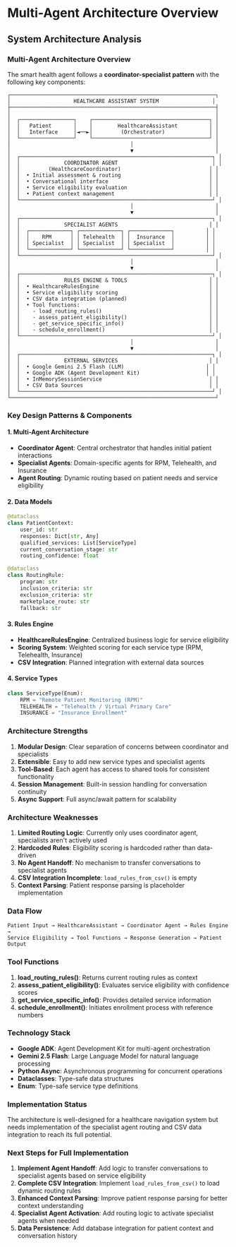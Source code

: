 # Multi-Agent Architecture Overview

## System Architecture Analysis

### **Multi-Agent Architecture Overview**

The smart health agent follows a **coordinator-specialist pattern** with the following key components:

```
┌─────────────────────────────────────────────────────────────────┐
│                    HEALTHCARE ASSISTANT SYSTEM                 │
├─────────────────────────────────────────────────────────────────┤
│                                                                 │
│  ┌─────────────────┐    ┌─────────────────────────────────────┐ │
│  │   Patient       │    │        HealthcareAssistant          │ │
│  │   Interface     │◄──►│         (Orchestrator)              │ │
│  └─────────────────┘    └─────────────────────────────────────┘ │
│                                      │                          │
│                                      ▼                          │
│  ┌─────────────────────────────────────────────────────────────┐ │
│  │              COORDINATOR AGENT                              │ │
│  │         (HealthcareCoordinator)                            │ │
│  │  • Initial assessment & routing                            │ │
│  │  • Conversational interface                                │ │
│  │  • Service eligibility evaluation                          │ │
│  │  • Patient context management                              │ │
│  └─────────────────────────────────────────────────────────────┘ │
│                                      │                          │
│                                      ▼                          │
│  ┌─────────────────────────────────────────────────────────────┐ │
│  │              SPECIALIST AGENTS                             │ │
│  │  ┌─────────────┐ ┌─────────────┐ ┌─────────────┐          │ │
│  │  │    RPM      │ │ Telehealth  │ │  Insurance  │          │ │
│  │  │ Specialist  │ │ Specialist  │ │ Specialist  │          │ │
│  │  └─────────────┘ └─────────────┘ └─────────────┘          │ │
│  └─────────────────────────────────────────────────────────────┘ │
│                                      │                          │
│                                      ▼                          │
│  ┌─────────────────────────────────────────────────────────────┐ │
│  │              RULES ENGINE & TOOLS                          │ │
│  │  • HealthcareRulesEngine                                   │ │
│  │  • Service eligibility scoring                             │ │
│  │  • CSV data integration (planned)                          │ │
│  │  • Tool functions:                                         │ │
│  │    - load_routing_rules()                                  │ │
│  │    - assess_patient_eligibility()                          │ │
│  │    - get_service_specific_info()                           │ │
│  │    - schedule_enrollment()                                 │ │
│  └─────────────────────────────────────────────────────────────┘ │
│                                      │                          │
│                                      ▼                          │
│  ┌─────────────────────────────────────────────────────────────┐ │
│  │              EXTERNAL SERVICES                             │ │
│  │  • Google Gemini 2.5 Flash (LLM)                          │ │
│  │  • Google ADK (Agent Development Kit)                     │ │
│  │  • InMemorySessionService                                  │ │
│  │  • CSV Data Sources                                        │ │
│  └─────────────────────────────────────────────────────────────┘ │
└─────────────────────────────────────────────────────────────────┘
```

### **Key Design Patterns & Components**

#### **1. Multi-Agent Architecture**
- **Coordinator Agent**: Central orchestrator that handles initial patient interactions
- **Specialist Agents**: Domain-specific agents for RPM, Telehealth, and Insurance
- **Agent Routing**: Dynamic routing based on patient needs and service eligibility

#### **2. Data Models**
```python
@dataclass
class PatientContext:
    user_id: str
    responses: Dict[str, Any]
    qualified_services: List[ServiceType]
    current_conversation_stage: str
    routing_confidence: float

@dataclass  
class RoutingRule:
    program: str
    inclusion_criteria: str
    exclusion_criteria: str
    marketplace_route: str
    fallback: str
```

#### **3. Rules Engine**
- **HealthcareRulesEngine**: Centralized business logic for service eligibility
- **Scoring System**: Weighted scoring for each service type (RPM, Telehealth, Insurance)
- **CSV Integration**: Planned integration with external data sources

#### **4. Service Types**
```python
class ServiceType(Enum):
    RPM = "Remote Patient Monitoring (RPM)"
    TELEHEALTH = "Telehealth / Virtual Primary Care" 
    INSURANCE = "Insurance Enrollment"
```

### **Architecture Strengths**

1. **Modular Design**: Clear separation of concerns between coordinator and specialists
2. **Extensible**: Easy to add new service types and specialist agents
3. **Tool-Based**: Each agent has access to shared tools for consistent functionality
4. **Session Management**: Built-in session handling for conversation continuity
5. **Async Support**: Full async/await pattern for scalability

### **Architecture Weaknesses**

1. **Limited Routing Logic**: Currently only uses coordinator agent, specialists aren't actively used
2. **Hardcoded Rules**: Eligibility scoring is hardcoded rather than data-driven
3. **No Agent Handoff**: No mechanism to transfer conversations to specialist agents
4. **CSV Integration Incomplete**: `load_rules_from_csv()` is empty
5. **Context Parsing**: Patient response parsing is placeholder implementation

### **Data Flow**

```
Patient Input → HealthcareAssistant → Coordinator Agent → Rules Engine → 
Service Eligibility → Tool Functions → Response Generation → Patient Output
```

### **Tool Functions**

1. **load_routing_rules()**: Returns current routing rules as context
2. **assess_patient_eligibility()**: Evaluates service eligibility with confidence scores
3. **get_service_specific_info()**: Provides detailed service information
4. **schedule_enrollment()**: Initiates enrollment process with reference numbers

### **Technology Stack**

- **Google ADK**: Agent Development Kit for multi-agent orchestration
- **Gemini 2.5 Flash**: Large Language Model for natural language processing
- **Python Async**: Asynchronous programming for concurrent operations
- **Dataclasses**: Type-safe data structures
- **Enum**: Type-safe service type definitions

### **Implementation Status**

The architecture is well-designed for a healthcare navigation system but needs implementation of the specialist agent routing and CSV data integration to reach its full potential.

### **Next Steps for Full Implementation**

1. **Implement Agent Handoff**: Add logic to transfer conversations to specialist agents based on service eligibility
2. **Complete CSV Integration**: Implement `load_rules_from_csv()` to load dynamic routing rules
3. **Enhanced Context Parsing**: Improve patient response parsing for better context understanding
4. **Specialist Agent Activation**: Add routing logic to activate specialist agents when needed
5. **Data Persistence**: Add database integration for patient context and conversation history
